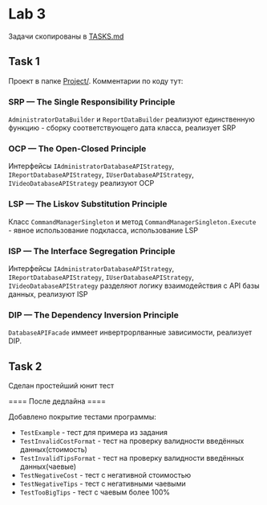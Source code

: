 # Lab 3

Задачи скопированы в [TASKS.md](./TASKS.md)

## Task 1

Проект в папке [Project/](../Project/).
Комментарии по коду тут:

### SRP — The Single Responsibility Principle

`AdministratorDataBuilder` и `ReportDataBuilder` реализуют единственную функцию - сборку соответствующего дата класса, реализует SRP

### OCP — The Open-Closed Principle

Интерфейсы `IAdministratorDatabaseAPIStrategy`, `IReportDatabaseAPIStrategy`, `IUserDatabaseAPIStrategy`, `IVideoDatabaseAPIStrategy`
реализуют OCP

### LSP — The Liskov Substitution Principle

Класс `CommandManagerSingleton` и метод `CommandManagerSingleton.Execute` - явное использование подкласса, использование LSP

### ISP — The Interface Segregation Principle

Интерфейсы `IAdministratorDatabaseAPIStrategy`, `IReportDatabaseAPIStrategy`, `IUserDatabaseAPIStrategy`, `IVideoDatabaseAPIStrategy`
разделяют логику взаимодействия с API базы данных, реализуют ISP

### DIP — The Dependency Inversion Principle

`DatabaseAPIFacade` иммеет инвертрорлванные зависимости, реализует DIP.

## Task 2

Сделан простейший юнит тест

==== После дедлайна ====

Добавлено покрытие тестами программы:

* `TestExample` - тест для примера из задания
* `TestInvalidCostFormat` - тест на проверку валидности введённых данных(стоимость)
* `TestInvalidTipsFormat` - тест на проверку валидности введённых данных(чаевые)
* `TestNegativeCost` - тест с негативной стоимостью
* `TestNegativeTips` - тест с негативными чаевыми
* `TestTooBigTips` - тест с чаевым более 100%
